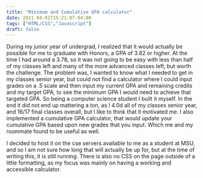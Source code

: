 ```yaml
---
title: "Minimum and Cumulative GPA calculator"
date: 2021-04-01T15:21:07-04:00
tags: ["HTML/CSS","Javascript"]
draft: false
---
```


During my junior year of undergrad, I realized that it would actually be possible for me to graduate with Honors, a GPA of 3.82 or higher. At the time I had around a 3.78, so it was not going to be easy with less than half of my classes left and many of the more advanced classes left, but worth the challenge. The problem was, I wanted to know what I needed to get in my classes senior year, but could not find a calculator where I could input grades on a .5 scale and then input my current GPA and remaining credits and my target GPA, to see the minimum GPA I would need to achieve that targeted GPA. So being a computer science student I built it myself. In the end it did not end up mattering a ton, as I 4.0d all of my classes senior year, and 16/17 final classes overall, but I like to think that it motivated me.
I also implemented a cumulative GPA calculator, that would update your cumulative GPA based upon new grades that you input. Which me and my roommate found to be useful as well.

I decided to host it on the cse servers available to me as a student at MSU, and so I am not sure how long that will actually be up for, but at the time of writing this, it is still running. There is also no CSS on the page outside of a little formatting, as my focus was mainly on having a working and accessible calculator. 
